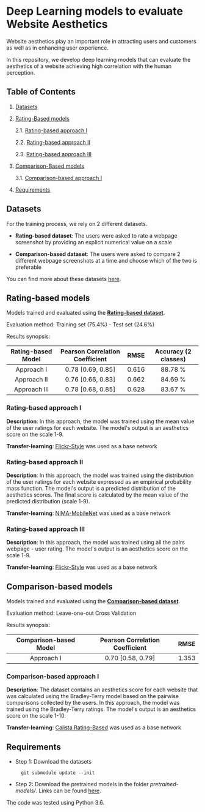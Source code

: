 # Deep Learning models to evaluate Website Aesthetics

Website aesthetics play an important role in attracting users and customers as
well as in enhancing user experience.

In this repository, we develop deep learning models that can evaluate the aesthetics of a website achieving high correlation with the human perception.

## Table of Contents

1. [Datasets](#datasets)

2. [Rating-Based models](#rating-based-models)

    2.1. [Rating-based approach I](#rating-based-approach-i)

    2.2. [Rating-based approach II](#rating-based-approach-ii)

    2.3. [Rating-based approach III](#rating-based-approach-iii)

3. [Comparison-Based models](#comparison-based-models)

    3.1. [Comparison-based approach I](#comparison-based-approach-i)

4. [Requirements](#requirements)

## Datasets

For the training process, we rely on 2 different datasets.

* **Rating-based dataset**: The users were asked to rate a webpage screenshot by providing an explicit numerical value on a scale

* **Comparison-based dataset**: The users were asked to compare 2 different webpage screenshots at a time and choose which of the two is preferable

You can find more about these datasets [here](https://github.com/calista-ai/website-aesthetics-datasets).

## Rating-based models

Models trained and evaluated using the **[Rating-based dataset](https://github.com/calista-ai/website-aesthetics-datasets)**.

Evaluation method: Training set (75.4%) - Test set (24.6%)

Results synopsis:

| Rating-based Model | Pearson Correlation Coefficient | RMSE | Accuracy (2 classes) |
|:------------------:|:-------------------------------:|:----:|:--------------------:|
| Approach I | 0.78 [0.69, 0.85] | 0.616 | 88.78 % |
| Approach II | 0.76 [0.66, 0.83] | 0.662 | 84.69 % |
| Approach III | 0.78 [0.68, 0.85] | 0.628 | 83.67 % |

### Rating-based approach I

**Description**: In this approach, the model was trained using the mean value of the user ratings for each website. The model's output is an aesthetics score on the scale 1-9.

**Transfer-learning**: [Flickr-Style](/pretrained-models/README.md) was used as a base network

### Rating-based approach II

**Description**: In this approach, the model was trained using the distribution of the user ratings for each website expressed as an empirical probability mass function. The model's output is a predicted distribution of the aesthetics scores. The final score is calculated by the mean value of the predicted distribution (scale 1-9).

**Transfer-learning**: [NIMA-MobileNet](/pretrained-models/README.md) was used as a base network

### Rating-based approach III

**Description**: In this approach, the model was trained using all the pairs webpage - user rating. The model's output is an aesthetics score on the scale 1-9.

**Transfer-learning**: [Flickr-Style](/pretrained-models/README.md) was used as a base network

## Comparison-based models

Models trained and evaluated using the **[Comparison-based dataset](https://github.com/calista-ai/website-aesthetics-datasets)**.

Evaluation method: Leave-one-out Cross Validation

Results synopsis:

| Comparison-based Model | Pearson Correlation Coefficient | RMSE |
|:----------------------:|:-------------------------------:|:----:|
| Approach I | 0.70 [0.58, 0.79] | 1.353 |

### Comparison-based approach I

**Description**: The dataset contains an aesthetics score for each website that was calculated using the Bradley-Terry model based on the pairwise comparisons collected by the users. In this approach, the model was trained using the Bradley-Terry ratings. The model's output is an aesthetics score on the scale 1-10.

**Transfer-learning**: [Calista Rating-Based](/pretrained-models/README.md) was used as a base network

## Requirements

* Step 1: Download the datasets

        git submodule update --init

* Step 2: Download the pretrained models in the folder *pretrained-models/*. Links can be found  [here](/pretrained-models/README.md).

The code was tested using Python 3.6.
